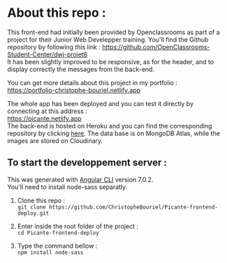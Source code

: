 # About this repo :

This front-end had initially been provided by Openclassrooms as part of a project for their Junior Web Develepper training. You'll find the Github repository by following this link :
https://github.com/OpenClassrooms-Student-Center/dwj-projet6  
It has been slightly improved to be responsive, as for the header, and to display correctly the messages from the back-end.  

You can get more details about this project in my portfolio :  
https://portfolio-christophe-bouriel.netlify.app  

The whole app has been deployed and you can test it directly by connecting at this address :  
https://picante.netlify.app  
The back-end is hosted on Heroku and you can find the corresponding repository by clicking [here](https://github.com/ChristopheBouriel/Picante-backend-deploy). The data base is on MongoDB Atlas, while the images are stored on Cloudinary.  

## To start the developpement server :

This was generated with [Angular CLI](https://github.com/angular/angular-cli) version 7.0.2.  
You'll need to install node-sass separatly.  

1. Clone this repo :  
`git clone https://github.com/ChristopheBouriel/Picante-frontend-deploy.git`

2. Enter inside the root folder of the project :  
`cd Picante-frontend-deploy`

3. Type the command bellow :  
`npm install node-sass`